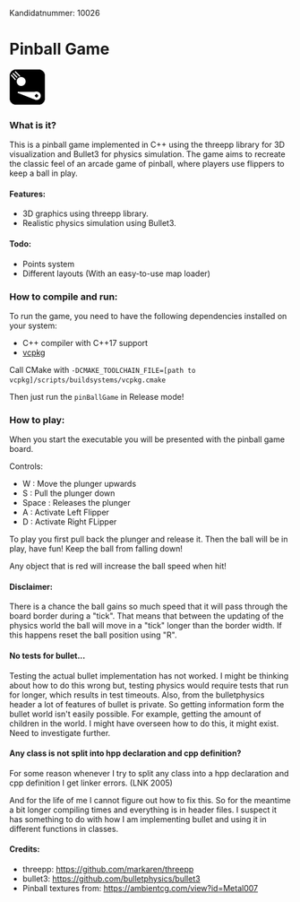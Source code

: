 Kandidatnummer: 10026
# Pinball Game 

![GameLogo](doc/logo.png "GameLogo")

### What is it?
This is a pinball game implemented in C++ using the threepp library for 3D visualization and Bullet3 for physics simulation. 
The game aims to recreate the classic feel of an arcade game of pinball, where players use flippers to keep a ball in play.

#### Features:
* 3D graphics using threepp library.
* Realistic physics simulation using Bullet3.

#### Todo:
* Points system
* Different layouts (With an easy-to-use map loader)

### How to compile and run:

To run the game, you need to have the following dependencies installed on your system:
* C++ compiler with C++17 support
* [vcpkg](https://vcpkg.io/en/index.html)

Call CMake with `-DCMAKE_TOOLCHAIN_FILE=[path to vcpkg]/scripts/buildsystems/vcpkg.cmake`

Then just run the `pinBallGame` in Release mode!

### How to play:

When you start the executable you will be presented with the pinball game board.

Controls:
* W : Move the plunger upwards
* S : Pull the plunger down
* Space : Releases the plunger
* A : Activate Left Flipper
* D : Activate Right FLipper

To play you first pull back the plunger and release it. Then the ball will be in play, have fun! Keep the ball from falling down!

Any object that is red will increase the ball speed when hit!

#### Disclaimer:
There is a chance the ball gains so much speed that it will pass through the board border during a "tick". That means that between the updating of the physics world the ball will move in a "tick" longer than the border width.
If this happens reset the ball position using "R".

#### No tests for bullet...

Testing the actual bullet implementation has not worked. I might be thinking about how to do this wrong but, testing physics would require tests that run for longer, which results in test timeouts.
Also, from the bulletphysics header a lot of features of bullet is private. So getting information form the bullet world isn't easily possible. For example, getting the amount of children in the world.
I might have overseen how to do this, it might exist. Need to investigate further.

#### Any class is not split into hpp declaration and cpp definition?

For some reason whenever I try to split any class into a hpp declaration and cpp definition I get linker errors. (LNK 2005)

And for the life of me I cannot figure out how to fix this.
So for the meantime a bit longer compiling times and everything is in header files.
I suspect it has something to do with how I am implementing bullet and using it in different functions in classes.

#### Credits:

* threepp: https://github.com/markaren/threepp
* bullet3: https://github.com/bulletphysics/bullet3
* Pinball textures from: https://ambientcg.com/view?id=Metal007